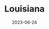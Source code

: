 ---
title: "Louisiana"
cc-type: state
borders:
  - Arkansas
  - Gulf of Mexico
  - Mississippi
  - Mississippi River
  - Texas
cities:
  - New Orleans
country: United States
date: 2023-06-24
hashtag: louisiana
tags:
  - state
  - United States
---